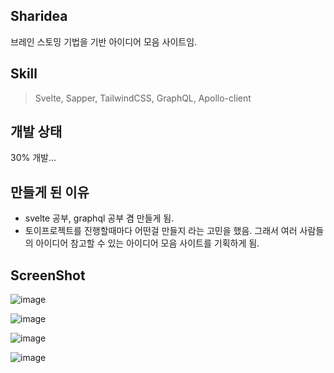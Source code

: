 ## Sharidea

브레인 스토밍 기법을 기반 아이디어 모음 사이트임.

## Skill

> Svelte, Sapper, TailwindCSS, GraphQL, Apollo-client


## 개발 상태
30% 개발...

## 만들게 된 이유

- svelte 공부, graphql 공부 겸 만들게 됨.
- 토이프로젝트를 진행할때마다 어떤걸 만들지 라는 고민을 했음. 그래서 여러 사람들의 아이디어 참고할 수 있는 아이디어 모음 사이트를 기획하게 됨.



## ScreenShot

![image](https://user-images.githubusercontent.com/26542929/85278180-8b79f400-b4bf-11ea-9cb0-06b1d73077f5.png)

![image](https://user-images.githubusercontent.com/26542929/85278186-8f0d7b00-b4bf-11ea-91bb-42ebaf951ef9.png)

![image](https://user-images.githubusercontent.com/26542929/85278195-92086b80-b4bf-11ea-9781-3af9d130685f.png)

![image](https://user-images.githubusercontent.com/26542929/85278204-96348900-b4bf-11ea-97a7-2be0b9df7fd1.png)

